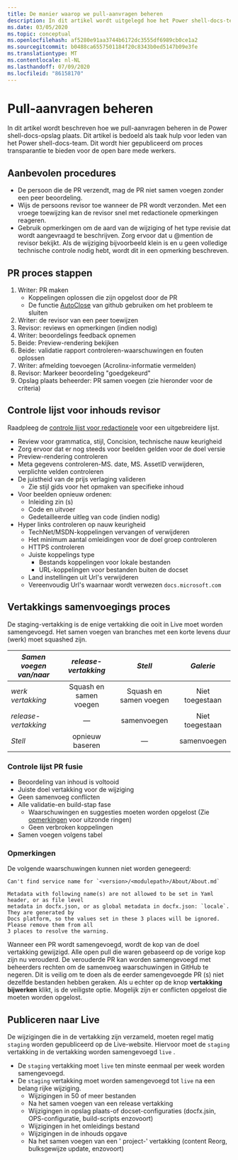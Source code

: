 ```yaml
---
title: De manier waarop we pull-aanvragen beheren
description: In dit artikel wordt uitgelegd hoe het Power shell-docs-team pull-aanvragen beheert.
ms.date: 03/05/2020
ms.topic: conceptual
ms.openlocfilehash: af5280e91aa3744b6172dc3555df6989cb0ce1a2
ms.sourcegitcommit: b0488ca6557501184f20c8343b0ed5147b09e3fe
ms.translationtype: MT
ms.contentlocale: nl-NL
ms.lasthandoff: 07/09/2020
ms.locfileid: "86158170"
---
```

# <a name="managing-pull-requests"></a>Pull-aanvragen beheren

In dit artikel wordt beschreven hoe we pull-aanvragen beheren in de Power shell-docs-opslag plaats. Dit artikel is bedoeld als taak hulp voor leden van het Power shell-docs-team. Dit wordt hier gepubliceerd om proces transparantie te bieden voor de open bare mede werkers.

## <a name="best-practices"></a>Aanbevolen procedures

- De persoon die de PR verzendt, mag de PR niet samen voegen zonder een peer beoordeling.
- Wijs de persoons revisor toe wanneer de PR wordt verzonden. Met een vroege toewijzing kan de revisor snel met redactionele opmerkingen reageren.
- Gebruik opmerkingen om de aard van de wijziging of het type revisie dat wordt aangevraagd te beschrijven. Zorg ervoor dat u @mention de revisor bekijkt. Als de wijziging bijvoorbeeld klein is en u geen volledige technische controle nodig hebt, wordt dit in een opmerking beschreven.

## <a name="pr-process-steps"></a>PR proces stappen

1. Writer: PR maken
   - Koppelingen oplossen die zijn opgelost door de PR
   - De functie [AutoClose](https://help.github.com/en/articles/closing-issues-using-keywords) van github gebruiken om het probleem te sluiten
1. Writer: de revisor van een peer toewijzen
1. Revisor: reviews en opmerkingen (indien nodig)
1. Writer: beoordelings feedback opnemen
1. Beide: Preview-rendering bekijken
1. Beide: validatie rapport controleren-waarschuwingen en fouten oplossen
1. Writer: afmelding toevoegen (Acrolinx-informatie vermelden)
1. Revisor: Markeer beoordeling "goedgekeurd"
1. Opslag plaats beheerder: PR samen voegen (zie hieronder voor de criteria)

## <a name="content-reviewer-checklist"></a>Controle lijst voor inhouds revisor

Raadpleeg de [controle lijst voor redactionele](editorial-checklist.md) voor een uitgebreidere lijst.

- Review voor grammatica, stijl, Concision, technische nauw keurigheid
- Zorg ervoor dat er nog steeds voor beelden gelden voor de doel versie
- Preview-rendering controleren
- Meta gegevens controleren-MS. date, MS. AssetID verwijderen, verplichte velden controleren
- De juistheid van de prijs verlaging valideren
  - Zie stijl gids voor het opmaken van specifieke inhoud
- Voor beelden opnieuw ordenen:
  - Inleiding zin (s)
  - Code en uitvoer
  - Gedetailleerde uitleg van code (indien nodig)
- Hyper links controleren op nauw keurigheid
  - TechNet/MSDN-koppelingen vervangen of verwijderen
  - Het minimum aantal omleidingen voor de doel groep controleren
  - HTTPS controleren
  - Juiste koppelings type
    - Bestands koppelingen voor lokale bestanden
    - URL-koppelingen voor bestanden buiten de docset
  - Land instellingen uit Url's verwijderen
  - Vereenvoudig Url's waarnaar wordt verwezen `docs.microsoft.com`

## <a name="branch-merge-process"></a>Vertakkings samenvoegings proces

De staging-vertakking is de enige vertakking die ooit in Live moet worden samengevoegd. Het samen voegen van branches met een korte levens duur (werk) moet squashed zijn.

| *Samen voegen van/naar*  | *release-vertakking* | *Stell*        | *Galerie*      |
| ---------------- |:----------------:|:----------------:|:-----------:|
| *werk vertakking* | Squash en samen voegen | Squash en samen voegen | Niet toegestaan |
| *release-vertakking* | &mdash;          | samenvoegen            | Niet toegestaan |
| *Stell*        | opnieuw baseren           | &mdash;          | samenvoegen       |

### <a name="pr-merger-checklist"></a>Controle lijst PR fusie

- Beoordeling van inhoud is voltooid
- Juiste doel vertakking voor de wijziging
- Geen samenvoeg conflicten
- Alle validatie-en build-stap fase
  - Waarschuwingen en suggesties moeten worden opgelost (Zie [opmerkingen](#notes) voor uitzonde ringen)
  - Geen verbroken koppelingen
- Samen voegen volgens tabel

### <a name="notes"></a>Opmerkingen

De volgende waarschuwingen kunnen niet worden genegeerd:

```
Can't find service name for `<version>/<modulepath>/About/About.md`
```

```
Metadata with following name(s) are not allowed to be set in Yaml header, or as file level
metadata in docfx.json, or as global metadata in docfx.json: `locale`. They are generated by
Docs platform, so the values set in these 3 places will be ignored. Please remove them from all
3 places to resolve the warning.
```

Wanneer een PR wordt samengevoegd, wordt de kop van de doel vertakking gewijzigd. Alle open pull die waren gebaseerd op de vorige kop zijn nu verouderd. De verouderde PR kan worden samengevoegd met beheerders rechten om de samenvoeg waarschuwingen in GitHub te negeren. Dit is veilig om te doen als de eerder samengevoegde PR (s) niet dezelfde bestanden hebben geraken. Als u echter op de knop **vertakking bijwerken** klikt, is de veiligste optie. Mogelijk zijn er conflicten opgelost die moeten worden opgelost.

## <a name="publishing-to-live"></a>Publiceren naar Live

De wijzigingen die in de vertakking zijn verzameld, moeten regel matig `staging` worden gepubliceerd op de Live-website. Hiervoor moet de `staging` vertakking in de vertakking worden samengevoegd `live` .

- De `staging` vertakking moet `live` ten minste eenmaal per week worden samengevoegd.
- De `staging` vertakking moet worden samengevoegd tot `live` na een belang rijke wijziging.
  - Wijzigingen in 50 of meer bestanden
  - Na het samen voegen van een release vertakking
  - Wijzigingen in opslag plaats-of docset-configuraties (docfx.jsin, OPS-configuratie, build-scripts enzovoort)
  - Wijzigingen in het omleidings bestand
  - Wijzigingen in de inhouds opgave
  - Na het samen voegen van een ' project-' vertakking (content Reorg, bulksgewijze update, enzovoort)
